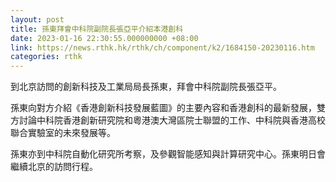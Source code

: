 ```yaml
---
layout: post
title: 孫東拜會中科院副院長張亞平介紹本港創科
date: 2023-01-16 22:30:55.000000000 +08:00
link: https://news.rthk.hk/rthk/ch/component/k2/1684150-20230116.htm
categories: rthk
---
```


到北京訪問的創新科技及工業局局長孫東，拜會中科院副院長張亞平。

孫東向對方介紹《香港創新科技發展藍圖》的主要內容和香港創科的最新發展，雙方討論中科院香港創新研究院和粵港澳大灣區院士聯盟的工作、中科院與香港高校聯合實驗室的未來發展等。

孫東亦到中科院自動化研究所考察，及參觀智能感知與計算研究中心。孫東明日會繼續北京的訪問行程。
